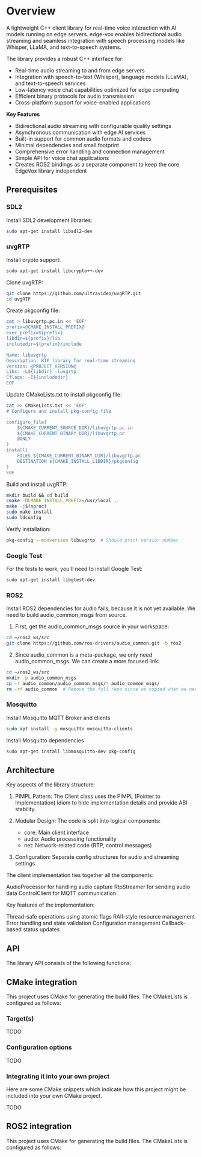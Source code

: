 # Overview

A lightweight C++ client library for real-time voice interaction with AI models running on edge servers. edge-vox enables bidirectional audio streaming and seamless integration with speech processing models like Whisper, LLaMA, and text-to-speech systems.

The library provides a robust C++ interface for:
- Real-time audio streaming to and from edge servers
- Integration with speech-to-text (Whisper), language models (LLaMA), and text-to-speech services
- Low-latency voice chat capabilities optimized for edge computing
- Efficient binary protocols for audio transmission
- Cross-platform support for voice-enabled applications

**Key Features**
- Bidirectional audio streaming with configurable quality settings
- Asynchronous communication with edge AI services
- Built-in support for common audio formats and codecs
- Minimal dependencies and small footprint
- Comprehensive error handling and connection management
- Simple API for voice chat applications
- Creates ROS2 bindings as a separate component to keep the core EdgeVox library independent

## Prerequisites

### SDL2
Install SDL2 development libraries:

```bash
sudo apt-get install libsdl2-dev
```

### uvgRTP 

Install crypto support:

```bash
sudo apt-get install libcrypto++-dev
```

Clone uvgRTP:
```bash
git clone https://github.com/ultravideo/uvgRTP.git
cd uvgRTP
``` 

Create pkgconfig file:
```bash
cat > libuvgrtp.pc.in << 'EOF'
prefix=@CMAKE_INSTALL_PREFIX@
exec_prefix=${prefix}
libdir=${prefix}/lib
includedir=${prefix}/include

Name: libuvgrtp
Description: RTP library for real-time streaming
Version: @PROJECT_VERSION@
Libs: -L${libdir} -luvgrtp
Cflags: -I${includedir}
EOF
```

Update CMakeLists.txt to install pkgconfig file:
```bash
cat >> CMakeLists.txt << 'EOF'
# Configure and install pkg-config file

configure_file(
    ${CMAKE_CURRENT_SOURCE_DIR}/libuvgrtp.pc.in
    ${CMAKE_CURRENT_BINARY_DIR}/libuvgrtp.pc
    @ONLY
)
install(
    FILES ${CMAKE_CURRENT_BINARY_DIR}/libuvgrtp.pc
    DESTINATION ${CMAKE_INSTALL_LIBDIR}/pkgconfig
)
EOF
``` 

Build and install uvgRTP:
```bash
mkdir build && cd build
cmake -DCMAKE_INSTALL_PREFIX=/usr/local ..
make -j$(nproc)
sudo make install
sudo ldconfig
```

<!-- Update pkg-config path (if needed):
```bash
# Add to ~/.bashrc or similar
export PKG_CONFIG_PATH=$PKG_CONFIG_PATH:/usr/local/lib/pkgconfig
``` -->

Verify installation:
```bash
pkg-config --modversion libuvgrtp  # Should print version number
```

### Google Test

For the tests to work, you'll need to install Google Test:

```bash
sudo apt-get install libgtest-dev
```

### ROS2 

Install ROS2 dependencies for audio fails, because it is not yet available. We need to build audio_common_msgs from source.
<!-- ```bash
sudo apt-get install ros-jazzy-audio-common-msgs
``` -->
1. First, get the audio_common_msgs source in your workspace:
```bash
cd ~/ros2_ws/src
git clone https://github.com/ros-drivers/audio_common.git -b ros2
```

2. Since audio_common is a meta-package, we only need audio_common_msgs. We can create a more focused link:
```bash
cd ~/ros2_ws/src
mkdir -p audio_common_msgs
cp -r audio_common/audio_common_msgs/* audio_common_msgs/
rm -rf audio_common  # Remove the full repo since we copied what we need
```


### Mosquitto

Install Mosquitto MQTT Broker and clients

```bash
sudo apt install -y mosquitto mosquitto-clients
```

Install Mosquitto dependencies

```bash
sudo apt-get install libmosquitto-dev pkg-config
```


## Architecture

Key aspects of the library structure:

1. PIMPL Pattern: The Client class uses the PIMPL (Pointer to Implementation) idiom to hide implementation details and provide ABI stability.

2. Modular Design: The code is split into logical components:
    - core: Main client interface
    - audio: Audio processing functionality
    - net: Network-related code (RTP, control messages)

3. Configuration: Separate config structures for audio and streaming settings


The client implementation ties together all the components:

AudioProcessor for handling audio capture
RtpStreamer for sending audio data
ControlClient for MQTT communication

Key features of the implementation:

Thread-safe operations using atomic flags
RAII-style resource management
Error handling and state validation
Configuration management
Callback-based status updates

## API
The library API consists of the following functions:
<!-- ```cpp
namespace CLFML::LOWWI {

/**
 * @brief The user-provided struct which provides the classifier model settings
 * @param phrase The model identifier which get's passed into the callback function when triggered.
 * @param model_path The classifier model path
 * @param cbfunc Function pointer to a callback function that get's called when wakeword is triggered
 * @param cb_arg Additional function argument that get's passed in the callback when wakeword is triggered
 *               (void pointer)
 * @param refractory The negative feedback on activation, when activated this factor makes the debouncing work :)
 *                   Increasing it gives a higher negative bounty, thus dampening any further activations.
 *                   (Default = 20)
 *
 * @param threshold The threshold determines whether model confidence is worth acting on (default = 0.5f)
 * @param min_activations Number of activations the model should have to be considered detected
 *                       (Default = 5, but depends on how well the model is trained and how easy to detect)
 *                       (It's like a debouncing system)
 */
struct Lowwi_word_t
{
    std::string phrase = "";
    std::filesystem::path model_path = std::filesystem::path("");
    std::function<void(Lowwi_ctx_t, std::shared_ptr<void>)> cbfunc = nullptr;
    std::shared_ptr<void> cb_arg = nullptr;
    int refractory = 20;
    float threshold = 0.5f;
    uint8_t min_activations = 5;
    uint8_t debug = false;
};

/**
* @brief Add new wakeword to detection runtime
* @param lowwi_word Struct with the properties 
*                   of the to be added wakeword
*/
void Lowwi::add_wakeword(const Lowwi_word_t& lowwi_word);

/**
* @brief Remove wakeword from detection runtime
* @param model_path Model path of the to be removed wakeword
*/
void remove_wakeword(std::filesystem::path model_path);

/**
* @brief Runs wakeword detection runtime on audio samples
* @param audio_samples Audio samples to parse
*/
void Lowwi::run(const std::vector<float> &audio_samples);
}
```
The comments above the functions describe fairly well what each function does. Here some additional notes;
 -->

## CMake integration
This project uses CMake for generating the build files. The CMakeLists is configured as follows:

### Target(s)
TODO
<!-- The main target defined in the CMakeLists is the `Lowwi` target. **As this will not be the only library released under the CLFML organisation, we chose to namespace it and call it `CLFML::Lowwi`**. 

Other targets which are defined in the CMake files of this project are the Unit tests. -->


### Configuration options
TODO
<!-- Some of the configuration options which can be used to generate the CMake project are:

- `CLFML_FACE_DETECTOR_BUILD_EXAMPLE_PROJECTS`; Build example projects (fragment & mic demo) (Default=ON, *only when project is not part of other project) -->


### Integrating it into your own project
Here are some CMake snippets which indicate how this project might be included into your own CMake project.

TODO

<!-- !!! example "Automatically fetching from GitHub"
    CPU only:
    ```cmake
    include(FetchContent)

    FetchContent_Declare(
     Lowwi
     GIT_REPOSITORY https://github.com/CLFML/lowwi.git
     GIT_TAG        main
    )
    FetchContent_MakeAvailable(Lowwi)

    ...

    target_link_libraries(YOUR_MAIN_EXECUTABLE_NAME CLFML::Lowwi)
    ```

!!! example "Manually using add_subdirectory"
    First make sure that this library is cloned into the project directory!
        CPU only:
    ```cmake
    add_subdirectory(lowwi)
    ...

    target_link_libraries(YOUR_MAIN_EXECUTABLE_NAME CLFML::Lowwi)
    ``` -->


## ROS2 integration

This project uses CMake for generating the build files. The CMakeLists is configured as follows:
